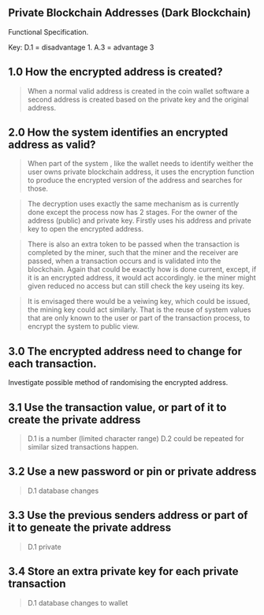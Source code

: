 Private Blockchain Addresses (Dark Blockchain)
----------------------------------------------

Functional Specification.

Key: D.1 = disadvantage 1. A.3 = advantage 3

1.0 How the encrypted address is created?
-----------------------------------------
> When a normal valid address is created in the coin wallet software a second address is created based on the private key and the original address.

2.0 How the system identifies an encrypted address as valid?
------------------------------------------------------------
> When part of the system , like the wallet needs to identify weither the user owns private blockchain address, it uses the encryption function to produce the encrypted version of the address and searches for those.

> The decryption uses exactly the same mechanism as is currently done except the process now has 2 stages. For the owner of the address (public) and private key. Firstly uses his address and private key to open the encrypted address. 

> There is also an extra token to be passed when the transaction is completed by the miner, such that the miner and the receiver are passed, when a transaction occurs and is validated into the blockchain. Again that could be exactly how is done current, except, if it is an encrypted address, it would act accordingly. ie the miner might given reduced no access but can still check the key useing its key.

> It is envisaged there would be a veiwing key, which could be issued, the mining key could act similarly. That is the reuse of system values that are only known to the user or part of the transaction process, to encrypt the system to public view.

3.0 The encrypted address need to change for each transaction.
--------------------------------------------------------------
Investigate possible method of randomising the encrypted address.

3.1 Use the transaction value, or part of it to create the private address
--------------------------------------------------------------------------
> D.1 is a number (limited character range)
> D.2 could be repeated for similar sized transactions happen.

3.2 Use a new password or pin or private address
------------------------------------------------
> D.1 database changes

3.3 Use the previous senders address or part of it to geneate the private address
---------------------------------------------------------------------------------
> D.1   private

3.4 Store an extra private key for each private transaction
-----------------------------------------------------------
> D.1 database changes to wallet
